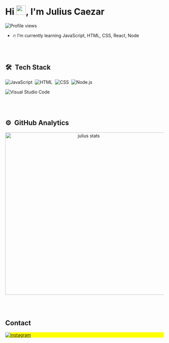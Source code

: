 
<h1 align="left">Hi <img src="https://raw.githubusercontent.com/kaueMarques/kaueMarques/master/hi.gif" height="30px">, I'm Julius Caezar</h1>
<p align="left"> <img src="https://komarev.com/ghpvc/?username=juliuscaezarff&color=yellow" alt="Profile views" /> </p>

- 🔥 I’m currently learning JavaScript, HTML, CSS, React, Node






<br><br>

## 🛠 &nbsp;Tech Stack

![JavaScript](https://img.shields.io/badge/-JavaScript-05122A?style=flat&logo=javascript)&nbsp;
![HTML](https://img.shields.io/badge/-HTML-05122A?style=flat&logo=HTML5)&nbsp;
![CSS](https://img.shields.io/badge/-CSS-05122A?style=flat&logo=CSS3&logoColor=1572B6)&nbsp;
![Node.js](https://img.shields.io/badge/-Node.js-05122A?style=flat&logo=node.js)&nbsp;
<!--![Git](https://img.shields.io/badge/-Git-05122A?style=flat&logo=git)&nbsp;-->
![Visual Studio Code](https://img.shields.io/badge/-Visual%20Studio%20Code-05122A?style=flat&logo=visual-studio-code&logoColor=007ACC)&nbsp;
<!--![React](https://img.shields.io/badge/-React-05122A?style=flat&logo=react)&nbsp;-->
<!--![GitHub](https://img.shields.io/badge/-GitHub-05122A?style=flat&logo=github)&nbsp;-->

<br><br>

## ⚙️ &nbsp;GitHub Analytics

<p align="center">
<img width="515em" src="https://github-readme-stats.vercel.app/api?username=juliuscaezarff&show_icons=true&theme=vision-friendly-dark" alt="julius stats"/>
</p>

<br><br>

## Contact

<p align="left" style="background:yellow">
<!--<a href="" target="_blank">
  <img align="center" src="https://img.shields.io/badge/-julius-05122A?style=flat&logo=linkedin" alt="linkedin"/>
</a>-->
<a href="https://www.instagram.com/julius__caezar/" target="_blank">
 <img align="center" src="https://img.shields.io/badge/-julius__caezar-05122A?style=flat&logo=instagram" alt="instagram"/>
</a>
</p>




<!--
Here are some ideas to get you started:

- 🔭 I’m currently working on ...
- 🌱 I’m currently learning ...
- 👯 I’m looking to collaborate on ...
- 🤔 I’m looking for help with ...
- 💬 Ask me about ...
- 📫 How to reach me: ...
- 😄 Pronouns: ...
- ⚡ Fun fact: ...
-->
